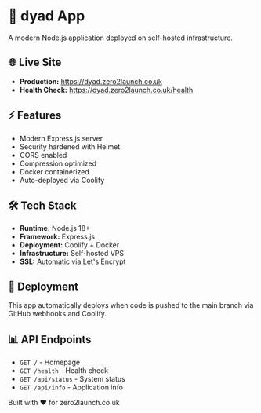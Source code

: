 # 🚀 dyad App

A modern Node.js application deployed on self-hosted infrastructure.

## 🌐 Live Site
- **Production:** https://dyad.zero2launch.co.uk
- **Health Check:** https://dyad.zero2launch.co.uk/health

## ⚡ Features
- Modern Express.js server
- Security hardened with Helmet
- CORS enabled
- Compression optimized
- Docker containerized
- Auto-deployed via Coolify

## 🛠️ Tech Stack
- **Runtime:** Node.js 18+
- **Framework:** Express.js
- **Deployment:** Coolify + Docker
- **Infrastructure:** Self-hosted VPS
- **SSL:** Automatic via Let's Encrypt

## 🚀 Deployment
This app automatically deploys when code is pushed to the main branch via GitHub webhooks and Coolify.

## 📊 API Endpoints
- `GET /` - Homepage
- `GET /health` - Health check
- `GET /api/status` - System status
- `GET /api/info` - Application info

Built with ❤️ for zero2launch.co.uk
